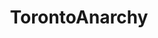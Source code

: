 ---
title: TorontoAnarchy
crosslinks:
- toronto
- metacanada
- TorontoRevolt
- canada
- The_Donald
- TorontoSafeSpace
- TorontoRevoltRevolt
- askTO
- onguardforthee
- ontario
- MassdropBot
- SubredditDrama
- whitebeauty
- opieandanthony
- AskReddit
- OutOfTheLoop
- fo4
- pokemongo
- TheRedPill
- r4rtoronto
---